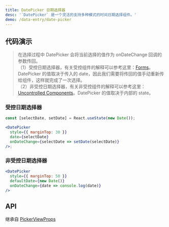 ```yaml
---
title: DatePicker 日期选择器
desc: '`DatePicker` 是一个灵活的支持多种模式的时间日期选择组件。'
demo: /data-entry/date-picker
---
```


## 代码演示

> 在选择过程中 DatePicker 会将当前选择的值作为 onDateChange 回调的参数传回。<br />
> （1）受控日期选择器，有关受控组件的解释可以参考这里：[Forms](https://reactjs.org/docs/forms.html)。DatePicker 的值取决于传入的 date，因此我们需要将传回的值手动重新传给组件，这样就完成了一次选择。<br />
> （2）非受控日期选择器，有关非受控组件的解释可以参考这里：[Uncontrolled Components](https://reactjs.org/docs/uncontrolled-components.html)。DatePicker 的值取决于内部的 state。

### 受控日期选择器

```jsx
const [selectDate, setDate] = React.useState(new Date());

<DatePicker
  style={{ marginTop: 30 }}
  date={selectDate}
  onDateChange={selectDate => setDate(selectDate)}
/>;
```

### 非受控日期选择器

```jsx
<DatePicker
  style={{ marginTop: 50 }}
  defaultDate={new Date()}
  onDateChange={date => console.log(date)}
/>
```

## API

继承自 [PickerViewProps](/docs/data-entry/picker-view#api)

<API name="DatePickerProps" />
